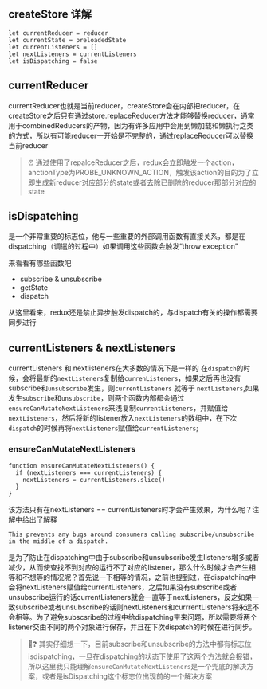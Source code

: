 ## createStore 详解

```
let currentReducer = reducer
let currentState = preloadedState
let currentListeners = []
let nextListeners = currentListeners
let isDispatching = false
```

## currentReducer

currentReducer也就是当前reducer，createStore会在内部把reducer，在createStore之后只有通过store.replaceReducer方法才能够替换reducer，通常用于combinedReducers的产物，因为有许多应用中会用到懒加载和懒执行之类的方式，所以有可能reducer一开始是不完整的，通过replaceReducer可以替换当前reducer

> ⏰ 通过使用了repalceReducer之后，redux会立即触发一个action，anctionType为PROBE_UNKNOWN_ACTION，触发该action的目的为了立即生成新reducer对应部分的state或者去除已删除的reducer那部分对应的state


## isDispatching

是一个非常重要的标志位，他与一些重要的外部调用函数有直接关系，都是在dispatching（调遣的过程中）如果调用这些函数会触发“throw exception”

来看看有哪些函数吧

- subscribe & unsubscribe
- getState
- dispatch

从这里看来，redux还是禁止异步触发dispatch的，与dispatch有关的操作都需要同步进行

## currentListeners & nextListeners
currentListeners 和 nextlisteners在大多数的情况下是一样的
在`dispatch`的时候，会将最新的`nextListeners`复制给`currenListeners`，如果之后再也没有subscribe和`unsubscribe`发生，则`currentListeners` 就等于 `nextListeners`,如果发生`subscribe`和`unsubscribe`，则两个函数内部都会通过`ensureCanMutateNextListeners`来浅复制`currentListeners`，并赋值给`nextListeners`，然后将新的listener放入`nextListeners`的数组中，在下次`dispatch`的时候再将`nextListeners`赋值给`currentListeners`;

### ensureCanMutateNextListeners
```
function ensureCanMutateNextListeners() {
  if (nextListeners === currentListeners) {
    nextListeners = currentListeners.slice()
  }
}
```
该方法只有在nextListeners == currentListeners时才会产生效果，为什么呢？注解中给出了解释
```
This prevents any bugs around consumers calling subscribe/unsubscribe in the middle of a dispatch.
```
是为了防止在dispatching中由于subscribe和unsubscribe发生listeners增多或者减少，从而使查找不到对应的运行不了对应的listener，那么什么时候才会产生相等和不想等的情况呢？首先说一下相等的情况，之前也提到过，在dispatching中会将nextListeners赋值给currentListeners，之后如果没有subscribe或者unsubscribe运行的话currentListeners就会一直等于nextListeners，反之如果一致subscribe或者unsubscribe的话则nextListeners和currrentListeners将永远不会相等。为了避免subscsribe的过程中给dispatching带来问题，所以需要将两个listener交由不同的两个对象进行保存，并且在下次dispatch的时候在进行同步。
> 🤔️❓ 其实仔细想一下，目前subscribe和unsubscribe的方法中都有标志位isdispatching，一旦在dispatching的状态下使用了这两个方法就会报错，所以这里我只能理解`ensureCanMutateNextListeners`是一个兜底的解决方案，或者是isDispatching这个标志位出现前的一个解决方案
